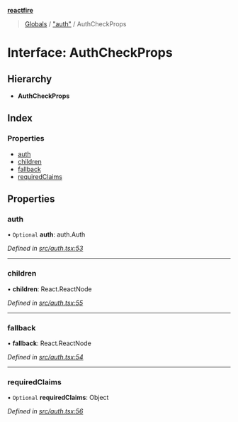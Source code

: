 **[reactfire](../README.md)**

> [Globals](../globals.md) / ["auth"](../modules/_auth_.md) / AuthCheckProps

# Interface: AuthCheckProps

## Hierarchy

* **AuthCheckProps**

## Index

### Properties

* [auth](_auth_.authcheckprops.md#auth)
* [children](_auth_.authcheckprops.md#children)
* [fallback](_auth_.authcheckprops.md#fallback)
* [requiredClaims](_auth_.authcheckprops.md#requiredclaims)

## Properties

### auth

• `Optional` **auth**: auth.Auth

*Defined in [src/auth.tsx:53](https://github.com/FirebaseExtended/reactfire/blob/16b6188/src/auth.tsx#L53)*

___

### children

•  **children**: React.ReactNode

*Defined in [src/auth.tsx:55](https://github.com/FirebaseExtended/reactfire/blob/16b6188/src/auth.tsx#L55)*

___

### fallback

•  **fallback**: React.ReactNode

*Defined in [src/auth.tsx:54](https://github.com/FirebaseExtended/reactfire/blob/16b6188/src/auth.tsx#L54)*

___

### requiredClaims

• `Optional` **requiredClaims**: Object

*Defined in [src/auth.tsx:56](https://github.com/FirebaseExtended/reactfire/blob/16b6188/src/auth.tsx#L56)*

